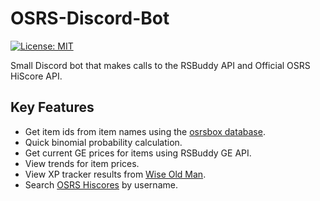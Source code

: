 # OSRS-Discord-Bot

[![License: MIT](https://img.shields.io/badge/License-MIT-yellow.svg)](https://opensource.org/licenses/MIT)

Small Discord bot that makes calls to the RSBuddy API and Official OSRS HiScore API.

## Key Features

- Get item ids from item names using the [osrsbox database](https://github.com/osrsbox/osrsbox-db).
- Quick binomial probability calculation.
- Get current GE prices for items using RSBuddy GE API.
- View trends for item prices.
- View XP tracker results from [Wise Old Man](https://wiseoldman.net).
- Search [OSRS Hiscores](https://secure.runescape.com/m=hiscore_oldschool/overall) by username.
